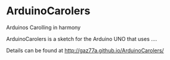 # ArduinoCarolers
Arduinos Carolling in harmony

ArduinoCarolers is a sketch for the Arduino UNO that uses .... 



Details can be found at
http://gaz77a.github.io/ArduinoCarolers/

